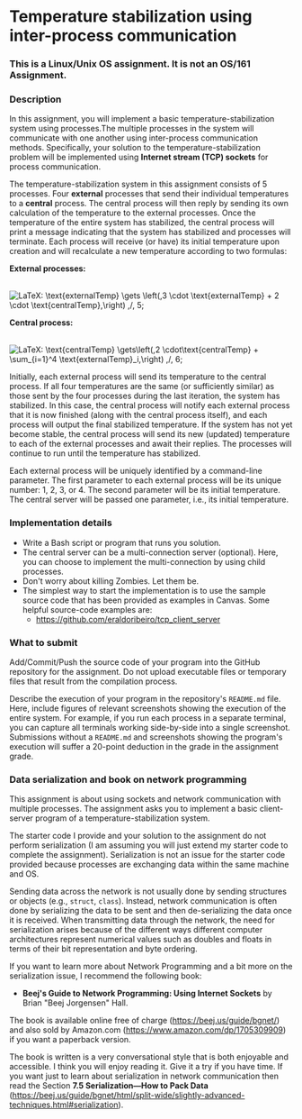 # Temperature stabilization using inter-process communication

### This is a Linux/Unix OS assignment. It is not an OS/161 Assignment. 

### Description

In this assignment, you will implement a basic temperature-stabilization system using processes.The multiple processes in the system will communicate with one another using inter-process communication methods. Specifically, your solution to the temperature-stabilization problem will be implemented using **Internet stream (TCP) sockets** for process communication.

The temperature-stabilization system in this assignment consists of 5 processes. Four **external** processes that send their individual temperatures to a **central** process. The central process will then reply by sending its own calculation of the temperature to the external processes. Once the temperature of the entire system has stabilized, the central process will print a message indicating that the system has stabilized and processes will terminate. Each process will receive (or have) its initial temperature upon creation and will recalculate a new temperature according to two formulas:

**External processes:**

​          ![LaTeX: \text{externalTemp} \gets \left(\,3 \cdot \text{externalTemp} + 2 \cdot \text{centralTemp}\,\right) \,/\, 5;](https://fit.instructure.com/equation_images/%255Ctext%257BexternalTemp%257D%2520%255Cgets%2520%255Cleft(%255C%252C3%2520%255Ccdot%2520%255Ctext%257BexternalTemp%257D%2520%252B%25202%2520%255Ccdot%2520%255Ctext%257BcentralTemp%257D%255C%252C%255Cright)%2520%255C%252C%252F%255C%252C%25205%253B?scale=1)

**Central process:**  

​         ![LaTeX: \text{centralTemp} \gets\left(\,2 \cdot\text{centralTemp} + \sum_{i=1}^4 \text{externalTemp}_i\,\right) \,/\, 6;](https://fit.instructure.com/equation_images/%255Ctext%257BcentralTemp%257D%2520%255Cgets%255Cleft(%255C%252C2%2520%255Ccdot%255Ctext%257BcentralTemp%257D%2520%252B%2520%255Csum_%257Bi%253D1%257D%255E4%2520%255Ctext%257BexternalTemp%257D_i%255C%252C%255Cright)%2520%255C%252C%252F%255C%252C%25206%253B?scale=1) 

Initially, each external process will send its temperature to the central process. If all four temperatures are the same (or sufficiently similar) as those sent by the four processes during the last iteration, the system has stabilized. In this case, the central process will notify each external process that it is now finished (along with the central process itself), and each process will output the final stabilized temperature. If the system has not yet become stable, the central process will send its new (updated) temperature to each of the external processes and await their replies. The processes will continue to run until the temperature has stabilized.

Each external process will be uniquely identified by a command-line parameter. The first parameter to each external process will be its unique number: 1, 2, 3, or 4. The second parameter will be its initial temperature. The central server will be passed one parameter, i.e., its initial temperature. 

### Implementation details

- Write a Bash script or program that runs you solution.
- The central server can be a multi-connection server (optional). Here, you can choose to implement the multi-connection by using child processes. 
- Don't worry about killing Zombies. Let them be.  
- The simplest way to start the implementation is to use the sample source code that has been provided as examples in Canvas. Some helpful source-code examples are: 
  - https://github.com/eraldoribeiro/tcp_client_server

### What to submit

Add/Commit/Push the source code of your program into the GitHub repository for the assignment. Do not upload executable files or temporary files that result from the compilation process. 

Describe the execution of your program in the repository's `README.md` file. Here, include figures of relevant screenshots showing the execution of the entire system. For example, if you run each process in a separate terminal, you can capture all terminals working side-by-side into a single screenshot. Submissions without a `README.md` and screenshots showing the program's execution will suffer a 20-point deduction in the grade in the assignment grade. 

### Data serialization and book on network programming

This assignment is about using sockets and network communication with multiple processes. The assignment asks you to implement a basic client-server program of a temperature-stabilization system.

The starter code I provide and your solution to the assignment do not perform serialization (I am assuming you will just extend my starter code to complete the assignment). Serialization is not an issue for the starter code provided because processes are exchanging data within the same machine and OS. 

Sending data across the network is not usually done by sending structures or objects (e.g., `struct`, `class`). Instead, network communication is often done by serializing the data to be sent and then de-serializing the data once it is received. When transmitting data through the network, the need for serialization arises because of the different ways different computer architectures represent numerical values such as doubles and floats in terms of their bit representation and byte ordering. 

If you want to learn more about Network Programming and a bit more on the serialization issue, I recommend the following book:

- **Beej's Guide to Network Programming: Using Internet Sockets** by Brian "Beej Jorgensen" Hall. 

The book is available online free of charge (https://beej.us/guide/bgnet/) and also sold by Amazon.com (https://www.amazon.com/dp/1705309909) if you want a paperback version. 

The book is written is a very conversational style that is both enjoyable and accessible. I think you will enjoy reading it. Give it a try if you have time. If you want just to learn about serialization in network communication then read the Section **7.5 Serialization—How to Pack Data** (https://beej.us/guide/bgnet/html/split-wide/slightly-advanced-techniques.html#serialization). 

 
